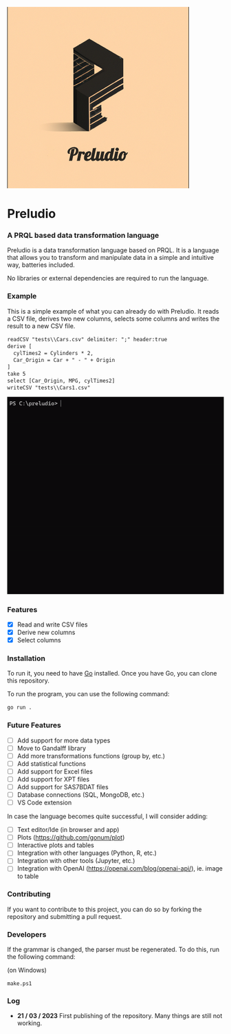 
![](media/logo_med.png)

# Preludio

### A PRQL based data transformation language
Preludio is a data transformation language based on PRQL. It is a language that allows you to transform and
manipulate data in a simple and intuitive way, batteries included.

No libraries or external dependencies are required to run the language.

### Example
This is a simple example of what you can already do with Preludio.
It reads a CSV file, derives two new columns, selects some columns and writes the result to a new CSV file.

```
readCSV "tests\\Cars.csv" delimiter: ";" header:true
derive [
  cylTimes2 = Cylinders * 2,
  Car_Origin = Car + " - " + Origin
]
take 5
select [Car_Origin, MPG, cylTimes2]
writeCSV "tests\\Cars1.csv"
```

![](media/repl_example.gif)

### Features
-  [x] Read and write CSV files
-  [x] Derive new columns
-  [x] Select columns

### Installation
To run it, you need to have [Go](https://golang.org/doc/install) installed.
Once you have Go, you can clone this repository.

To run the program, you can use the following command:
```bash
go run .
```

### Future Features
- [ ] Add support for more data types
- [ ] Move to Gandalff library
- [ ] Add more transformations functions (group by, etc.)
- [ ] Add statistical functions
- [ ] Add support for Excel files
- [ ] Add support for XPT files
- [ ] Add support for SAS7BDAT files
- [ ] Database connections (SQL, MongoDB, etc.)
- [ ] VS Code extension

In case the language becomes quite successful, I will consider adding:

- [ ] Text editor/Ide (in browser and app)
- [ ] Plots (https://github.com/gonum/plot)
- [ ] Interactive plots and tables
- [ ] Integration with other languages (Python, R, etc.)
- [ ] Integration with other tools (Jupyter, etc.)
- [ ] Integration with OpenAI (https://openai.com/blog/openai-api/), ie. image to table

### Contributing
If you want to contribute to this project, you can do so by forking the repository and submitting a pull request.

### Developers
If the grammar is changed, the parser must be regenerated. To do this, run the following command:

(on Windows)
```
make.ps1
```

### Log
 - **21 / 03 / 2023** First publishing of the repository. Many things are still not working.
